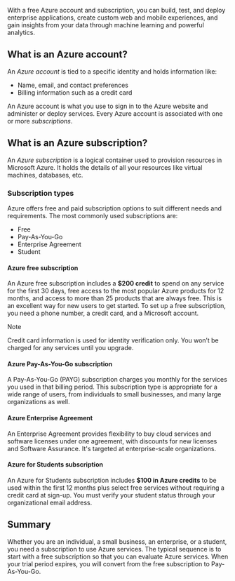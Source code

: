With a free Azure account and subscription, you can build, test, and deploy enterprise applications, create custom web and mobile experiences, and gain insights from your data through machine learning and powerful analytics.

## What is an Azure account?

An _Azure account_ is tied to a specific identity and holds information like:

- Name, email, and contact preferences
- Billing information such as a credit card

An Azure account is what you use to sign in to the Azure website and administer or deploy services. Every Azure account is associated with one or more  _subscriptions_.

## What is an Azure subscription?

An _Azure subscription_ is a logical container used to provision resources in Microsoft Azure. It holds the details of all your resources like virtual machines, databases, etc.

### Subscription types

Azure offers free and paid subscription options to suit different needs and requirements. The most commonly used subscriptions are:

- Free
- Pay-As-You-Go
- Enterprise Agreement
- Student

#### Azure free subscription

An Azure free subscription includes a **$200 credit** to spend on any service for the first 30 days, free access to the most popular Azure products for 12 months, and access to more than 25 products that are always free. This is an excellent way for new users to get started. To set up a free subscription, you need a phone number, a credit card, and a Microsoft account.

> [!NOTE]
> Credit card information is used for identity verification only. You won’t be charged for any services until you upgrade.

#### Azure Pay-As-You-Go subscription

A Pay-As-You-Go (PAYG) subscription charges you monthly for the services you used in that billing period. This subscription type is appropriate for a wide range of users, from individuals to small businesses, and many large organizations as well.

#### Azure Enterprise Agreement

An Enterprise Agreement provides flexibility to buy cloud services and software licenses under one agreement, with discounts for new licenses and Software Assurance. It's targeted at enterprise-scale organizations.

#### Azure for Students subscription

An Azure for Students subscription includes **$100 in Azure credits** to be used within the first 12 months plus select free services without requiring a credit card at sign-up. You must verify your student status through your organizational email address.

## Summary

Whether you are an individual, a small business, an enterprise, or a student, you need a subscription to use Azure services. The typical sequence is to start with a free subscription so that you can evaluate Azure services. When your trial period expires, you will convert from the free subscription to Pay-As-You-Go.